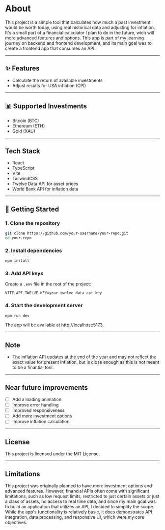 # About

This project is a simple tool that calculates how much a past investment would be worth today, using real historical data and adjusting for inflation.
It's a small part of a financial calculator I plan to do in the future, wich will more advanced features and options. 
This app is part of my learning journey on backend and frontend development, and its main goal was to create a frontend app that consumes an API. 

---

## ✨ Features

- Calculate the return of available investments
- Adjust results for USA inflation (CPI)

---

## 📊 Supported Investments

- Bitcoin (BTC)
- Ethereum (ETH)
- Gold (XAU)

---

## Tech Stack

- React
- TypeScript
- Vite
- TailwindCSS
- Twelve Data API for asset prices
- World Bank API for inflation data

---

## 🚀 Getting Started

### 1. Clone the repository

```bash
git clone https://github.com/your-username/your-repo.git
cd your-repo
```

### 2. Install dependencies

```bash
npm install
```

### 3. Add API keys

Create a `.env` file in the root of the project:

```env
VITE_API_TWELVE_KEY=your_twelve_data_api_key
```

### 4. Start the development server

```bash
npm run dev
```

The app will be available at [http://localhost:5173](http://localhost:5173).

---

## Note

- The inflation API updates at the end of the year and may not reflect the exact value for present inflation, but is close enough as this is not meant to be a finantial tool.

---

## Near future improvements

- [ ] Add a loading animation
- [ ] Improve error handling
- [ ] Improved responsiveness
- [ ] Add more investment options
- [ ] Improve inflation calculation

---


## License

This project is licensed under the MIT License.

---

## Limitations

This project was originally planned to have more investment options and advanced features. However, financial APIs often come with significant limitations, such as low request limits, restricted to just certain assets or just a class of assets, no access to real time data, and since my main goal was to build an application that utilizes an API, I decided to simplify the scope. While the app's functionality is relatively basic, it does demonstrates API integration, data processing, and responsive UI, which were my core objectives.